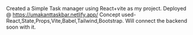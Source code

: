 Created a Simple Task manager using React+vite as my project.
Deployed @ https://umakanttaskbar.netlify.app/
Concept used- React,State,Props,Vite,Babel,Tailwind,Bootstrap.
Will connect the backend soon with it.
